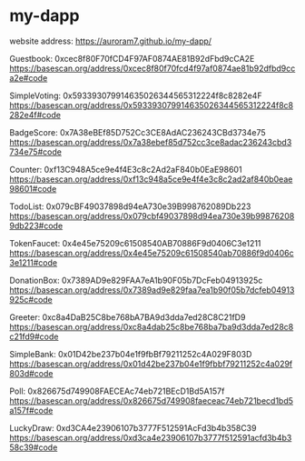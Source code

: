 # my-dapp
website address: https://auroram7.github.io/my-dapp/

Guestbook:  0xcec8f80F70fCD4F97AF0874AE81B92dFbd9cCA2E
https://basescan.org/address/0xcec8f80f70fcd4f97af0874ae81b92dfbd9cca2e#code

SimpleVoting:  0x593393079914635026344565312224f8c8282e4F
https://basescan.org/address/0x593393079914635026344565312224f8c8282e4f#code

BadgeScore:  0x7A38eBEf85D752Cc3CE8AdAC236243CBd3734e75
https://basescan.org/address/0x7a38ebef85d752cc3ce8adac236243cbd3734e75#code

Counter:  0xf13C948A5ce9e4f4E3c8c2Ad2aF840b0EaE98601
https://basescan.org/address/0xf13c948a5ce9e4f4e3c8c2ad2af840b0eae98601#code


TodoList: 0x079cBF49037898d94eA730e39B998762089Db223
https://basescan.org/address/0x079cbf49037898d94ea730e39b998762089db223#code

TokenFaucet: 0x4e45e75209c61508540AB70886F9d0406C3e1211
https://basescan.org/address/0x4e45e75209c61508540ab70886f9d0406c3e1211#code

DonationBox: 0x7389AD9e829FAA7eA1b90F05b7DcFeb04913925c
https://basescan.org/address/0x7389ad9e829faa7ea1b90f05b7dcfeb04913925c#code

Greeter: 0xc8a4DaB25C8be768bA7BA9d3dda7ed28C8C21fD9
https://basescan.org/address/0xc8a4dab25c8be768ba7ba9d3dda7ed28c8c21fd9#code

SimpleBank: 0x01D42be237b04e1f9fbBf79211252c4A029F803D
https://basescan.org/address/0x01d42be237b04e1f9fbbf79211252c4a029f803d#code

Poll: 0x826675d749908FAECEAc74eb721BEcD1Bd5A157f
https://basescan.org/address/0x826675d749908faeceac74eb721becd1bd5a157f#code

LuckyDraw: 0xd3CA4e23906107b3777F512591AcFd3b4b358C39
https://basescan.org/address/0xd3ca4e23906107b3777f512591acfd3b4b358c39#code
